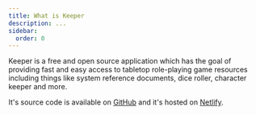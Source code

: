 ```yaml
---
title: What is Keeper
description: ...
sidebar:
  order: 0
---
```


Keeper is a free and open source application which has the goal of providing fast and easy access to tabletop role-playing game resources including things like system reference documents, dice roller, character keeper and more.

It's source code is available on [GitHub](https://github.com/farirpgs/keeper) and it's hosted on [Netlify](https://www.netlify.com).
